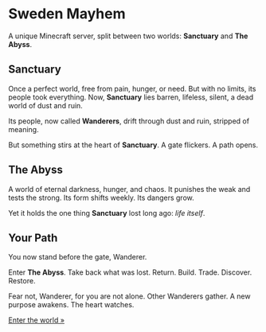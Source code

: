 # Sweden Mayhem

A unique Minecraft server, split between two worlds: **Sanctuary** and **The Abyss**.

## Sanctuary

Once a perfect world, free from pain, hunger, or need.
But with no limits, its people took everything.
Now, **Sanctuary** lies barren, lifeless, silent, a dead world of dust and ruin.

Its people, now called **Wanderers**, drift through dust and ruin, stripped of meaning.

But something stirs at the heart of **Sanctuary**.
A gate flickers. A path opens.

## The Abyss

A world of eternal darkness, hunger, and chaos.
It punishes the weak and tests the strong.
Its form shifts weekly. Its dangers grow.

Yet it holds the one thing **Sanctuary** lost long ago: *life itself*.

## Your Path

You now stand before the gate, Wanderer.

Enter **The Abyss**. Take back what was lost.
Return. Build. Trade. Discover. Restore.

Fear not, Wanderer, for you are not alone.
Other Wanderers gather. A new purpose awakens.
The heart watches.

[Enter the world »](/minecraft/play)
